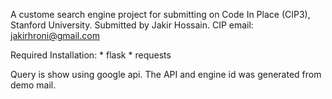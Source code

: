 A custome search engine project for submitting on Code In Place (CIP3), Stanford University.
Submitted by Jakir Hossain. CIP email: jakirhroni@gmail.com

Required Installation:
    * flask
    * requests

Query is show using google api.
The API and engine id was generated from demo mail.
